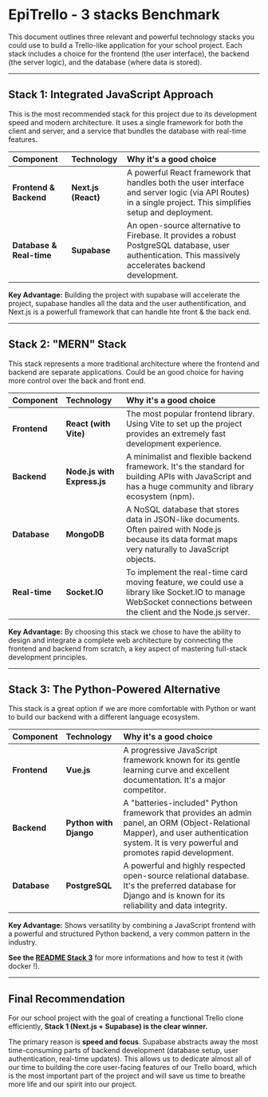 # EpiTrello - 3 stacks Benchmark

This document outlines three relevant and powerful technology stacks you could use to build a Trello-like application for your school project. Each stack includes a choice for the frontend (the user interface), the backend (the server logic), and the database (where data is stored).

---

## Stack 1: Integrated JavaScript Approach

This is the most recommended stack for this project due to its development speed and modern architecture. It uses a single framework for both the client and server, and a service that bundles the database with real-time features.

| Component | Technology | Why it's a good choice |
| :--- | :--- | :--- |
| **Frontend & Backend** | **Next.js (React)** | A powerful React framework that handles both the user interface and server logic (via API Routes) in a single project. This simplifies setup and deployment. |
| **Database & Real-time** | **Supabase** | An open-source alternative to Firebase. It provides a robust PostgreSQL database, user authentication. This massively accelerates backend development. |

**Key Advantage:** Building the project with supabase will accelerate the project, supabase handles all the data and the user authentification, and Next.js is a powerfull framework that can handle hte front & the back end.

---

## Stack 2: "MERN" Stack

This stack represents a more traditional architecture where the frontend and backend are separate applications. Could be an good choice for having more control over the back and front end.

| Component | Technology | Why it's a good choice |
| :--- | :--- | :--- |
| **Frontend** | **React (with Vite)** | The most popular frontend library. Using Vite to set up the project provides an extremely fast development experience. |
| **Backend** | **Node.js with Express.js**| A minimalist and flexible backend framework. It's the standard for building APIs with JavaScript and has a huge community and library ecosystem (npm). |
| **Database** | **MongoDB** | A NoSQL database that stores data in JSON-like documents. Often paired with Node.js because its data format maps very naturally to JavaScript objects. |
| **Real-time** | **Socket.IO** | To implement the real-time card moving feature, we could use a library like Socket.IO to manage WebSocket connections between the client and the Node.js server. |

**Key Advantage:** By choosing this stack we chose to have the ability to design and integrate a complete web architecture by connecting the frontend and backend from scratch, a key aspect of mastering full-stack development principles.

---

## Stack 3: The Python-Powered Alternative

This stack is a great option if we are more comfortable with Python or want to build our backend with a different language ecosystem.

| Component | Technology | Why it's a good choice |
| :--- | :--- | :--- |
| **Frontend** | **Vue.js** | A progressive JavaScript framework known for its gentle learning curve and excellent documentation. It's a major competitor. |
| **Backend** | **Python with Django** | A "batteries-included" Python framework that provides an admin panel, an ORM (Object-Relational Mapper), and user authentication system. It is very powerful and promotes rapid development. |
| **Database** | **PostgreSQL** | A powerful and highly respected open-source relational database. It's the preferred database for Django and is known for its reliability and data integrity. |

**Key Advantage:** Shows versatility by combining a JavaScript frontend with a powerful and structured Python backend, a very common pattern in the industry.

**See the [README Stack 3](./Benchmark/stack3-python/README.md)** for more informations and how to test it (with docker !).

---

## Final Recommendation

For our school project with the goal of creating a functional Trello clone efficiently, **Stack 1 (Next.js + Supabase) is the clear winner.**

The primary reason is **speed and focus**. Supabase abstracts away the most time-consuming parts of backend development (database setup, user authentication, real-time updates). This allows us to dedicate almost all of our time to building the core user-facing features of our Trello board, which is the most important part of the project and will save us time to breathe more life and our spirit into our project.
